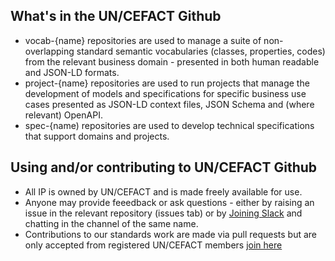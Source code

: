 ## What's in the UN/CEFACT Github

* vocab-{name} repositories are used to manage a suite of non-overlapping standard semantic vocabularies (classes, properties, codes) from the relevant business domain - presented in both human readable and JSON-LD formats. 
* project-{name} repositories are used to run projects that manage the development of models and specifications for specific business use cases presented as JSON-LD context files, JSON Schema and (where relevant) OpenAPI. 
* spec-{name) repositories are used to develop technical specifications that support domains and projects.

## Using and/or contributing to UN/CEFACT Github

* All IP is owned by UN/CEFACT and is made freely available for use.
* Anyone may provide feeedback or ask questions - either by raising an issue in the relevant repository (issues tab) or by [Joining Slack](https://join.slack.com/t/uncefact/shared_invite/zt-1aqhrk03q-Z1NjjDDOx_wozzBxbQN0GQ) and chatting in the channel of the same name.
* Contributions to our standards work are made via pull requests but are only accepted from registered UN/CEFACT members [join here](https://uncefact.unece.org/display/uncefactpublic/UNCEFACT+Expert+Registration)
